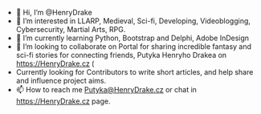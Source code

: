 - 👋 Hi, I’m @HenryDrake
- 👀 I’m interested in LLARP, Medieval, Sci-fi, Developing, Videoblogging, Cybersecurity, Martial Arts, RPG.
- 🌱 I’m currently learning Python, Bootstrap and Delphi, Adobe InDesign
- 💞️ I’m looking to collaborate on Portal for sharing incredible fantasy and sci-fi stories for connecting friends, Putyka Henryho Drakea on https://HenryDrake.cz (
- Currently looking for Contributors to write short articles, and help share and influence project aims.
- 📫 How to reach me Putyka@HenryDrake.cz or chat in https://HenryDrake.cz page.

<!---
HenryDrake/HenryDrake is a ✨ special ✨ repository because its `README.md` (this file) appears on your GitHub profile.
You can click the Preview link to take a look at your changes.
--->
